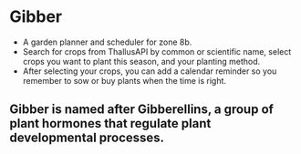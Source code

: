 # Gibber
* A garden planner and scheduler for zone 8b. 
* Search for crops from ThallusAPI by common or scientific name, select crops you want to plant this season, and your planting method. 
* After selecting your crops, you can add a calendar reminder so you remember to sow or buy plants when the time is right. 

## Gibber is named after Gibberellins, a group of plant hormones that regulate plant developmental processes.

